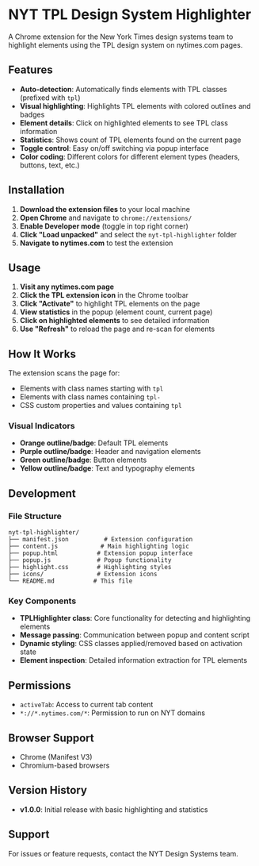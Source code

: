 # NYT TPL Design System Highlighter

A Chrome extension for the New York Times design systems team to highlight elements using the TPL design system on nytimes.com pages.

## Features

- **Auto-detection**: Automatically finds elements with TPL classes (prefixed with `tpl`)
- **Visual highlighting**: Highlights TPL elements with colored outlines and badges
- **Element details**: Click on highlighted elements to see TPL class information
- **Statistics**: Shows count of TPL elements found on the current page
- **Toggle control**: Easy on/off switching via popup interface
- **Color coding**: Different colors for different element types (headers, buttons, text, etc.)

## Installation

1. **Download the extension files** to your local machine
2. **Open Chrome** and navigate to `chrome://extensions/`
3. **Enable Developer mode** (toggle in top right corner)
4. **Click "Load unpacked"** and select the `nyt-tpl-highlighter` folder
5. **Navigate to nytimes.com** to test the extension

## Usage

1. **Visit any nytimes.com page**
2. **Click the TPL extension icon** in the Chrome toolbar
3. **Click "Activate"** to highlight TPL elements on the page
4. **View statistics** in the popup (element count, current page)
5. **Click on highlighted elements** to see detailed information
6. **Use "Refresh"** to reload the page and re-scan for elements

## How It Works

The extension scans the page for:
- Elements with class names starting with `tpl`
- Elements with class names containing `tpl-`
- CSS custom properties and values containing `tpl`

### Visual Indicators

- **Orange outline/badge**: Default TPL elements
- **Purple outline/badge**: Header and navigation elements
- **Green outline/badge**: Button elements  
- **Yellow outline/badge**: Text and typography elements

## Development

### File Structure
```
nyt-tpl-highlighter/
├── manifest.json          # Extension configuration
├── content.js            # Main highlighting logic
├── popup.html           # Extension popup interface
├── popup.js             # Popup functionality
├── highlight.css        # Highlighting styles
├── icons/               # Extension icons
└── README.md           # This file
```

### Key Components

- **TPLHighlighter class**: Core functionality for detecting and highlighting elements
- **Message passing**: Communication between popup and content script
- **Dynamic styling**: CSS classes applied/removed based on activation state
- **Element inspection**: Detailed information extraction for TPL elements

## Permissions

- `activeTab`: Access to current tab content
- `*://*.nytimes.com/*`: Permission to run on NYT domains

## Browser Support

- Chrome (Manifest V3)
- Chromium-based browsers

## Version History

- **v1.0.0**: Initial release with basic highlighting and statistics

## Support

For issues or feature requests, contact the NYT Design Systems team.
